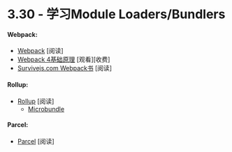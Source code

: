 <!-- 3.30 - Learn Module loaders/bundlers -->
# 3.30 - 学习Module Loaders/Bundlers
#### Webpack:
<!-- Webpack [read]
Webpack 4 Fundamentals [watch][$]
Survivejs.com Webpack Book [read]
Rollup:
Rollup [read]
Microbundle
Parcel
Parcel [read] -->
- [Webpack](https://webpack.js.org/guides/getting-started/) [阅读]
- [Webpack 4基础原理](https://frontendmasters.com/courses/webpack-fundamentals/) [观看][收费]
- [Survivejs.com Webpack书](https://survivejs.com/webpack/introduction/) [阅读]
#### Rollup:
- [Rollup](http://rollupjs.org/guide/) [阅读]
  - [Microbundle](https://github.com/developit/microbundle)
#### Parcel:
- [Parcel](https://parceljs.org/getting_started.html) [阅读]
